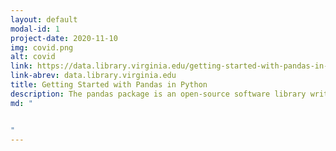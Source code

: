 ```yaml
---
layout: default
modal-id: 1
project-date: 2020-11-10
img: covid.png
alt: covid
link: https://data.library.virginia.edu/getting-started-with-pandas-in-python/
link-abrev: data.library.virginia.edu
title: Getting Started with Pandas in Python
description: The pandas package is an open-source software library written for data analysis in Python. In this article, we'll explore briefly some of the most commonly used functions and methods for understanding, formatting, and visualizing data with the pandas package. We'll be using the Virginia Department of Health (VDH) COVID-19 Public Use Dataset in the working example presented here.
md: "


"
---
```

